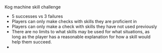 Kog machine skill challenge
- 5 successes vs 3 failures
- Players can only make checks with skills they are proficient in
- Players can only make a check with skills they have not used previously
- There are no limits to what skills may be used for what situations, as long as the player has a reasonable explanation for how a skill would help them succeed.
- 
